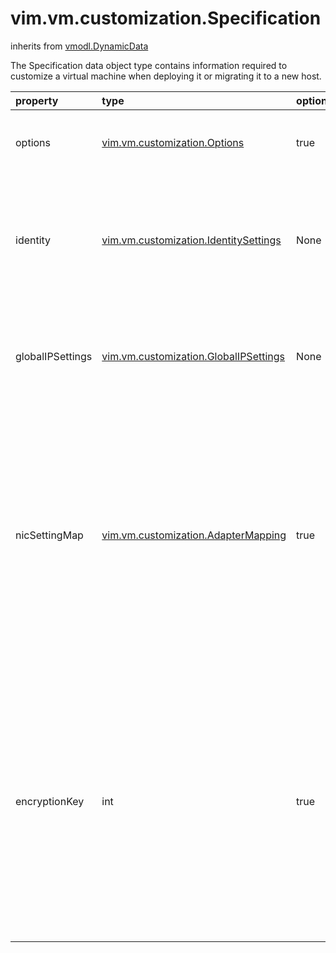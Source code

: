 vim.vm.customization.Specification
==================================
inherits from [vmodl.DynamicData](docs/vmodl.DynamicData.md)


The Specification data object type contains information required to customize a   virtual machine when deploying it or migrating it to a new  host.

| property | type | optional | priv | desc |
|:---------|:-----|:---------|:-----|:-----|
| options | [vim.vm.customization.Options](vim.vm.customization.Options.md "vim.vm.customization.Options") | true | None | Optional operations (either LinuxOptions or WinOptions). |
| identity | [vim.vm.customization.IdentitySettings](vim.vm.customization.IdentitySettings.md "vim.vm.customization.IdentitySettings") | None | None | Network identity and settings, similar to Microsoft's Sysprep tool. This is a   Sysprep, LinuxPrep, or SysprepText object. |
| globalIPSettings | [vim.vm.customization.GlobalIPSettings](vim.vm.customization.GlobalIPSettings.md "vim.vm.customization.GlobalIPSettings") | None | None | Global IP settings constitute the IP settings that are not specific to a   particular virtual network adapter. |
| nicSettingMap | [vim.vm.customization.AdapterMapping](vim.vm.customization.AdapterMapping.md "vim.vm.customization.AdapterMapping") | true | None | IP settings that are specific to a particular virtual network adapter. The   AdapterMapping object maps a network adapter's MAC address to its Adapter   settings object. May be empty if there are no network adapters, else should   match number of network adapters in the VM. |
| encryptionKey | int | true | None | Byte array containing the public key used to encrypt any passwords stored in the   specification. Both the client and the server can use this to determine if   stored passwords can be decrypted by the server or if the passwords need to be   re-entered and re-encrypted before the specification can be used. |


